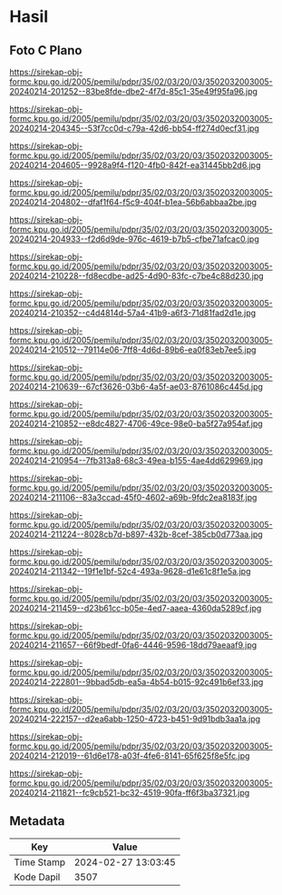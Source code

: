 # Hasil

## Foto C Plano

https://sirekap-obj-formc.kpu.go.id/2005/pemilu/pdpr/35/02/03/20/03/3502032003005-20240214-201252--83be8fde-dbe2-4f7d-85c1-35e49f95fa96.jpg

https://sirekap-obj-formc.kpu.go.id/2005/pemilu/pdpr/35/02/03/20/03/3502032003005-20240214-204345--53f7cc0d-c79a-42d6-bb54-ff274d0ecf31.jpg

https://sirekap-obj-formc.kpu.go.id/2005/pemilu/pdpr/35/02/03/20/03/3502032003005-20240214-204605--9928a9f4-f120-4fb0-842f-ea31445bb2d6.jpg

https://sirekap-obj-formc.kpu.go.id/2005/pemilu/pdpr/35/02/03/20/03/3502032003005-20240214-204802--dfaf1f64-f5c9-404f-b1ea-56b6abbaa2be.jpg

https://sirekap-obj-formc.kpu.go.id/2005/pemilu/pdpr/35/02/03/20/03/3502032003005-20240214-204933--f2d6d9de-976c-4619-b7b5-cfbe71afcac0.jpg

https://sirekap-obj-formc.kpu.go.id/2005/pemilu/pdpr/35/02/03/20/03/3502032003005-20240214-210228--fd8ecdbe-ad25-4d90-83fc-c7be4c88d230.jpg

https://sirekap-obj-formc.kpu.go.id/2005/pemilu/pdpr/35/02/03/20/03/3502032003005-20240214-210352--c4d4814d-57a4-41b9-a6f3-71d81fad2d1e.jpg

https://sirekap-obj-formc.kpu.go.id/2005/pemilu/pdpr/35/02/03/20/03/3502032003005-20240214-210512--79114e06-7ff8-4d6d-89b6-ea0f83eb7ee5.jpg

https://sirekap-obj-formc.kpu.go.id/2005/pemilu/pdpr/35/02/03/20/03/3502032003005-20240214-210639--67cf3626-03b6-4a5f-ae03-8761086c445d.jpg

https://sirekap-obj-formc.kpu.go.id/2005/pemilu/pdpr/35/02/03/20/03/3502032003005-20240214-210852--e8dc4827-4706-49ce-98e0-ba5f27a954af.jpg

https://sirekap-obj-formc.kpu.go.id/2005/pemilu/pdpr/35/02/03/20/03/3502032003005-20240214-210954--7fb313a8-68c3-49ea-b155-4ae4dd629969.jpg

https://sirekap-obj-formc.kpu.go.id/2005/pemilu/pdpr/35/02/03/20/03/3502032003005-20240214-211106--83a3ccad-45f0-4602-a69b-9fdc2ea8183f.jpg

https://sirekap-obj-formc.kpu.go.id/2005/pemilu/pdpr/35/02/03/20/03/3502032003005-20240214-211224--8028cb7d-b897-432b-8cef-385cb0d773aa.jpg

https://sirekap-obj-formc.kpu.go.id/2005/pemilu/pdpr/35/02/03/20/03/3502032003005-20240214-211342--19f1e1bf-52c4-493a-9628-d1e61c8f1e5a.jpg

https://sirekap-obj-formc.kpu.go.id/2005/pemilu/pdpr/35/02/03/20/03/3502032003005-20240214-211459--d23b61cc-b05e-4ed7-aaea-4360da5289cf.jpg

https://sirekap-obj-formc.kpu.go.id/2005/pemilu/pdpr/35/02/03/20/03/3502032003005-20240214-211657--66f9bedf-0fa6-4446-9596-18dd79aeaaf9.jpg

https://sirekap-obj-formc.kpu.go.id/2005/pemilu/pdpr/35/02/03/20/03/3502032003005-20240214-222801--9bbad5db-ea5a-4b54-b015-92c491b6ef33.jpg

https://sirekap-obj-formc.kpu.go.id/2005/pemilu/pdpr/35/02/03/20/03/3502032003005-20240214-222157--d2ea6abb-1250-4723-b451-9d91bdb3aa1a.jpg

https://sirekap-obj-formc.kpu.go.id/2005/pemilu/pdpr/35/02/03/20/03/3502032003005-20240214-212019--61d6e178-a03f-4fe6-8141-65f625f8e5fc.jpg

https://sirekap-obj-formc.kpu.go.id/2005/pemilu/pdpr/35/02/03/20/03/3502032003005-20240214-211821--fc9cb521-bc32-4519-90fa-ff6f3ba37321.jpg


## Metadata

| Key        | Value               |
| ---------- | ------------------- |
| Time Stamp | 2024-02-27 13:03:45 |
| Kode Dapil | 3507                |



